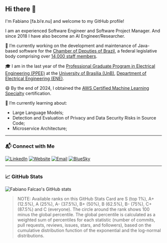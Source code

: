 ## Hi there 👋 

<!--
**fabianumfalco/fabianumfalco** is a ✨ _special_ ✨ repository because its `README.md` (this file) appears on your GitHub profile.

Here are some ideas to get you started:

- 🔭 I’m currently working on ...
- 🌱 I’m currently learning ...
- 👯 I’m looking to collaborate on ...
- 🤔 I’m looking for help with ...
- 💬 Ask me about ...
- 📫 How to reach me: ...
- 😄 Pronouns: ...
- ⚡ Fun fact: ...
-->

I'm Fabiano [fa\.biˈɐ.nu] and welcome to my GitHub profile!

I am an experienced Software Engineer and Software Project Manager. And since 2018 I have also become an AI Engineer/Researcher.

🔭 I’m currently working on the development and maintenance of Java-based software for the <a href="https://www2.camara.leg.br/english" target="_blank">Chamber of Deputies of Brazil</a>, a federal legislative body comprising over <a href="https://www.camara.leg.br/transparencia/recursos-humanos" target="_blank">14,000 staff members</a>.

🎓 I am in the last year of the <a href="https://ppee.unb.br/" target="_blank"> Professional Graduate Program in Electrical Engineering (PPEE)</a> at the <a href="https://international.unb.br/" target="_blank">University of Brasília (UnB)</a>, <a href="http://www.ene.unb.br/" target="_blank">Department of Electrical Engineering (ENE)</a>. 

😄 By the end of 2024, I obtained the <a href="https://aws.amazon.com/certification/certified-machine-learning-specialty/" target="_blank">AWS Certified Machine Learning Specialty</a> certification.

🌱 I’m currently learning about:
  - Large Language Models;
  - Detection and Evaluation of Privacy and Data Security Risks in Source Code;
  - Microservice Architecture;


---

### 📬 Connect with Me
[![LinkedIn](https://img.shields.io/badge/-LinkedIn-0077B5?style=flat&logo=LinkedIn&logoColor=white)](https://www.linkedin.com/in/fabiano-falcao/)
[![Website](https://img.shields.io/badge/-Website-34a853?style=flat&logo=Google-Chrome&logoColor=white)](https://fabianumfalco.github.io/)
[![Email](https://img.shields.io/badge/-Email-D14836?style=flat&logo=Gmail&logoColor=white)](mailto:fabianum.falco@gmail.com)
[![BlueSky](https://img.shields.io/badge/-Bluesky-3686f7?style=flat&logo=Bluesky&logoColor=white)](https://bsky.app/profile/fabianumfalco.bsky.social)

---

### 📈 GitHub Stats

<!-- ![Fabiano Falcao's GitHub stats](https://github-readme-stats.vercel.app/api?username=fabianumfalco&show_icons=true&theme=transparent&show=reviews,discussions_started,discussions_answered,prs_merged,prs_merged_percentage&rank_icon=default) -->

![Fabiano Falcao's GitHub stats](https://github-readme-stats.vercel.app/api?username=fabianumfalco&show_icons=true&theme=transparent&rank_icon=default)

> NOTE: Available ranks on this GitHub Stats Card are S (top 1%), A+ (12.5%), A (25%), A- (37.5%), B+ (50%), B (62.5%), B- (75%), C+ (87.5%) and C (everyone). The circle around the rank shows 100 minus the global percentile. The global percentile is calculated as a weighted sum of percentiles for each statistic (number of commits, pull requests, reviews, issues, stars, and followers), based on the cumulative distribution function of the exponential and the log-normal distributions. 
